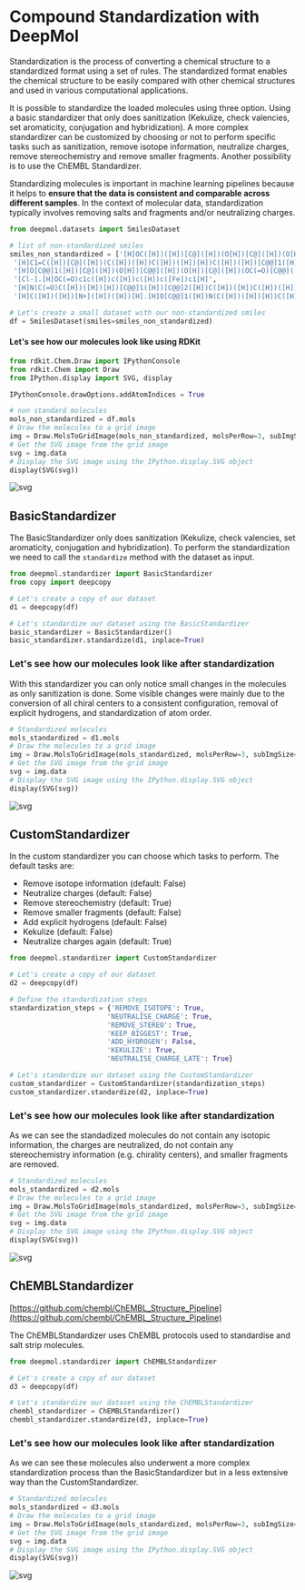 # Compound Standardization with DeepMol

Standardization is the process of converting a chemical structure to a standardized format using a set of rules. The standardized format enables the chemical structure to be easily compared with other chemical structures and used in various computational applications.

It is possible to standardize the loaded molecules using three option. Using a basic standardizer that only does sanitization (Kekulize, check valencies, set aromaticity, conjugation and hybridization). A more complex standardizer can be customized by choosing or not to perform specific tasks such as sanitization, remove isotope information, neutralize charges, remove stereochemistry and remove smaller fragments. Another possibility is to use the ChEMBL Standardizer.

Standardizing molecules is important in machine learning pipelines because it helps to **ensure that the data is consistent and comparable across different samples**. In the context of molecular data, standardization typically involves removing salts and fragments and/or neutralizing charges.


```python
from deepmol.datasets import SmilesDataset

# list of non-standardized smiles
smiles_non_standardized = ['[H]OC([H])([H])[C@]([H])(O[H])[C@]([H])(O[H])[N+]([H])(C([H])([H])[H])C([H])([H])[H]',
 '[H]C1=C([H])[C@]([H])(C([H])([H])C([H])([H])[H])C([H])([H])[C@@]1([H])C(=O)O[C@@]1([H])O[C@]([H])(C([H])([H])OP(=O)([O-])[O-])C([H])([H])[C@]1([H])N([H])[H]',
 '[H]O[C@@]1([H])[C@]([H])(O[H])[C@@]([H])(O[H])[C@]([H])(OC(=O)[C@@]([H])(N([H])C(=O)[C@@]([H])(N(C([H])([H])[H])C([H])([H])[H])C([H])([H])c2c([H])c([H])c([H])c([H])c2[H])C([H])(C([H])([H])[H])C([H])([H])[H])[C@@]1([H])O[H]',
 '[Cl-].[H]OC(=O)c1c([H])c([H])c([H])c([Fe])c1[H]',
 '[H]N(C(=O)C([H])([H])[H])[C@@]1([H])[C@@]2([H])C([H])([H])C([H])([H])[C@@]([H])(OC(=O)C(F)(F)F)[C@]2([H])C([H])([H])N2C(=O)C([H])([H])C([H])([H])[C@@]21[H]',
 '[H]C([H])([H])[N+]([H])([H])[H].[H]O[C@@]1([H])N(C([H])([H])[H])C([H])([H])C(C(=O)N([H])C([H])([H])c2c([H])c([H])c([H])c([H])c2[H])=C([H])[C@]1([H])C(=O)N([H])[C@@]([H])(C(=O)N([H])[H])C([H])(C([H])([H])[H])C([H])([H])[H]']

# Let's create a small dataset with our non-standardized smiles
df = SmilesDataset(smiles=smiles_non_standardized)
```

#### Let's see how our molecules look like using RDKit


```python
from rdkit.Chem.Draw import IPythonConsole
from rdkit.Chem import Draw
from IPython.display import SVG, display

IPythonConsole.drawOptions.addAtomIndices = True

# non standard molecules
mols_non_standardized = df.mols
# Draw the molecules to a grid image
img = Draw.MolsToGridImage(mols_non_standardized, molsPerRow=3, subImgSize=(400, 400), useSVG=True)
# Get the SVG image from the grid image
svg = img.data
# Display the SVG image using the IPython.display.SVG object
display(SVG(svg))
```


    
![svg](molecular_standardizers_files/molecular_standardizers_4_0.svg)
    


## BasicStandardizer

The BasicStandardizer only does sanitization (Kekulize, check valencies, set aromaticity, conjugation and hybridization).
To perform the standardization we need to call the `standardize` method with the dataset as input.


```python
from deepmol.standardizer import BasicStandardizer
from copy import deepcopy

# Let's create a copy of our dataset
d1 = deepcopy(df)

# Let's standardize our dataset using the BasicStandardizer
basic_standardizer = BasicStandardizer()
basic_standardizer.standardize(d1, inplace=True)
```

### Let's see how our molecules look like after standardization

With this standardizer you can only notice small changes in the molecules as only sanitization is done.
Some visible changes were mainly due to the conversion of all chiral centers to a consistent configuration, removal of explicit hydrogens, and standardization of atom order.



```python
# Standardized molecules
mols_standardized = d1.mols
# Draw the molecules to a grid image
img = Draw.MolsToGridImage(mols_standardized, molsPerRow=3, subImgSize=(400, 400), useSVG=True)
# Get the SVG image from the grid image
svg = img.data
# Display the SVG image using the IPython.display.SVG object
display(SVG(svg))
```


    
![svg](molecular_standardizers_files/molecular_standardizers_8_0.svg)
    


## CustomStandardizer

In the custom standardizer you can choose which tasks to perform. The default tasks are:
- Remove isotope information (default: False)
- Neutralize charges (default: False)
- Remove stereochemistry (default: True)
- Remove smaller fragments (default: False)
- Add explicit hydrogens (default: False)
- Kekulize (default: False)
- Neutralize charges again (default: True)


```python
from deepmol.standardizer import CustomStandardizer

# Let's create a copy of our dataset
d2 = deepcopy(df)

# Define the standardization steps
standardization_steps = {'REMOVE_ISOTOPE': True,
                        'NEUTRALISE_CHARGE': True,
                        'REMOVE_STEREO': True,
                        'KEEP_BIGGEST': True,
                        'ADD_HYDROGEN': False,
                        'KEKULIZE': True,
                        'NEUTRALISE_CHARGE_LATE': True}

# Let's standardize our dataset using the CustomStandardizer
custom_standardizer = CustomStandardizer(standardization_steps)
custom_standardizer.standardize(d2, inplace=True)
```

### Let's see how our molecules look like after standardization

As we can see the standadized molecules do not contain any isotopic information, the charges are neutralized, do not contain any stereochemistry information (e.g. chirality centers), and smaller fragments are removed.


```python
# Standardized molecules
mols_standardized = d2.mols
# Draw the molecules to a grid image
img = Draw.MolsToGridImage(mols_standardized, molsPerRow=3, subImgSize=(400, 400), useSVG=True)
# Get the SVG image from the grid image
svg = img.data
# Display the SVG image using the IPython.display.SVG object
display(SVG(svg))
```


    
![svg](molecular_standardizers_files/molecular_standardizers_12_0.svg)
    


## ChEMBLStandardizer

[https://github.com/chembl/ChEMBL_Structure_Pipeline](https://github.com/chembl/ChEMBL_Structure_Pipeline)

The ChEMBLStandardizer uses ChEMBL protocols used to standardise and salt strip molecules.


```python
from deepmol.standardizer import ChEMBLStandardizer

# Let's create a copy of our dataset
d3 = deepcopy(df)

# Let's standardize our dataset using the ChEMBLStandardizer
chembl_standardizer = ChEMBLStandardizer()
chembl_standardizer.standardize(d3, inplace=True)
```

### Let's see how our molecules look like after standardization

As we can see these molecules also underwent a more complex standardization process than the BasicStandardizer but in a less extensive way than the CustomStandardizer.


```python
# Standardized molecules
mols_standardized = d3.mols
# Draw the molecules to a grid image
img = Draw.MolsToGridImage(mols_standardized, molsPerRow=3, subImgSize=(400, 400), useSVG=True)
# Get the SVG image from the grid image
svg = img.data
# Display the SVG image using the IPython.display.SVG object
display(SVG(svg))
```


    
![svg](molecular_standardizers_files/molecular_standardizers_16_0.svg)
    

